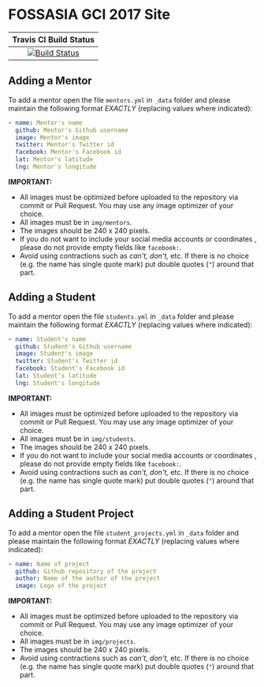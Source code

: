 # FOSSASIA GCI 2017 Site
|Travis CI Build Status|
|:------------:|
| [![Build Status](https://travis-ci.org/fossasia/gci17.fossasia.org.svg)](https://travis-ci.org/fossasia/gci17.fossasia.org) |

## Adding a Mentor

To add a mentor open the file `mentors.yml` in `_data` folder and please maintain the following format *EXACTLY* (replacing values where indicated):

```yaml
- name: Mentor's name
  github: Mentor's Github username
  image: Mentor's image
  twitter: Mentor's Twitter id
  facebook: Mentor's Facebook id
  lat: Mentor's latitude
  lng: Mentor's longitude
```
**IMPORTANT:**
- All images must be optimized before uploaded to the repository via commit or Pull Request. You may use any image optimizer of your choice.
- All images must be in `img/mentors`.
- The images should be 240 x 240 pixels.
- If you do not want to include your social media accounts or coordinates , please do not provide empty fields like `facebook:`.
- Avoid using contractions such as *can't, don't,* etc. If there is no choice (e.g. the name has single quote mark) put double quotes (`"`) around that part.

## Adding a Student
To add a mentor open the file  `students.yml` in `_data` folder and please maintain the following format *EXACTLY* (replacing values where indicated):
```yaml
- name: Student's name
  github: Student's Github username
  image: Student's image
  twitter: Student's Twitter id
  facebook: Student's Facebook id
  lat: Student's latitude
  lng: Student's longitude
```
**IMPORTANT:**
- All images must be optimized before uploaded to the repository via commit or Pull Request. You may use any image optimizer of your choice.
- All images must be in `img/students`.
- The images should be 240 x 240 pixels.
- If you do not want to include your social media accounts or coordinates , please do not provide empty fields like `facebook:`.
- Avoid using contractions such as *can't, don't,* etc. If there is no choice (e.g. the name has single quote mark) put double quotes (`"`) around that part.
## Adding a Student Project

To add a mentor open the file  `student_projects.yml` in `_data` folder and please maintain the following format *EXACTLY* (replacing values where indicated):
```yaml
- name: Name of project
  github: Github repository of the project
  author: Name of the author of the project
  image: Logo of the project
```
**IMPORTANT:**
- All images must be optimized before uploaded to the repository via commit or Pull Request. You may use any image optimizer of your choice.
- All images must be in `img/projects`.
- The images should be 240 x 240 pixels.
- Avoid using contractions such as *can't, don't,* etc. If there is no choice (e.g. the name has single quote mark) put double quotes (`"`) around that part.

